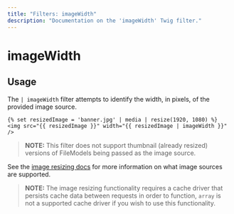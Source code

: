 ```yaml
---
title: "Filters: imageWidth"
description: "Documentation on the 'imageWidth' Twig filter."
---
```

# imageWidth

## Usage

The `| imageWidth` filter attempts to identify the width, in pixels, of the provided image source.

```twig
{% set resizedImage = 'banner.jpg' | media | resize(1920, 1080) %}
<img src="{{ resizedImage }}" width="{{ resizedImage | imageWidth }}" />
```

> **NOTE:** This filter does not support thumbnail (already resized) versions of FileModels being passed as the image source.

See the [image resizing docs](../../docs/services/image-resizing#available-sources) for more information on what image sources are supported.

> **NOTE:** The image resizing functionality requires a cache driver that persists cache data between requests in order to function, `array` is not a supported cache driver if you wish to use this functionality.
